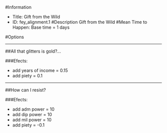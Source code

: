 #Information
 - Title: Gift from the Wild
 - ID: fey_alignment.1
#Description
Gift from the Wild
#Mean Time to Happen:
Base time = 1 days

#Options

___
##All that glitters is gold?...

###Efects:<ul><li>add years of income = 0.15</li><li>add piety = 0.1</li></ul>

___
##How can I resist?

###Efects:<ul><li>add adm power = 10</li><li>add dip power = 10</li><li>add mil power = 10</li><li>add piety = -0.1</li></ul>
